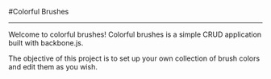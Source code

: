 #Colorful Brushes

<hr>

Welcome to colorful brushes!
Colorful brushes is a simple CRUD application built with backbone.js.

The objective of this project is to set up your own collection of brush colors and edit them as you wish.
